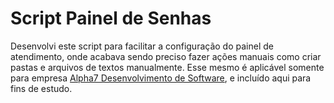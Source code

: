 # Script Painel de Senhas
Desenvolvi este script para facilitar a configuração do painel de atendimento, onde acabava sendo preciso fazer ações manuais como criar pastas e arquivos de textos manualmente.
Esse mesmo é aplicável somente para empresa <a href="https://a7.net.br/"> Alpha7 Desenvolvimento de Software</a>, e incluído aqui para fins de estudo.<p></p>

